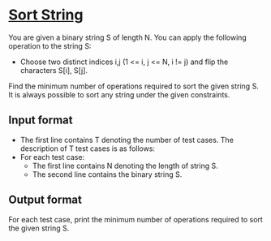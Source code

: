 # [Sort String][link]

You are given a binary string S of length N. You can apply the following operation to the string S:

- Choose two distinct indices i,j (1 <= i, j <= N, i != j) and flip the characters S[i], S[j].

Find the minimum number of operations required to sort the given string S. It is always possible to sort any string under the given constraints.

## Input format

- The first line contains T denoting the number of test cases. The description of T test cases is as follows:
- For each test case:
  - The first line contains N denoting the length of string S.
  - The second line contains the binary string S.

## Output format

For each test case, print the minimum number of operations required to sort the given string S.

[link]: https://www.hackerearth.com/practice/algorithms/searching/linear-search/practice-problems/algorithm/sort-string-2-18accdb0/
